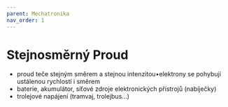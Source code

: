 ```yaml
---
parent: Mechatronika
nav_order: 1
---
```


# Stejnosměrný Proud
- proud teče stejným směrem a stejnou intenzitou•elektrony se pohybují ustálenou rychlostí i směrem
- baterie, akumulátor, síťové zdroje elektronických přístrojů (nabíječky)
- trolejové napájení (tramvaj, trolejbus...)